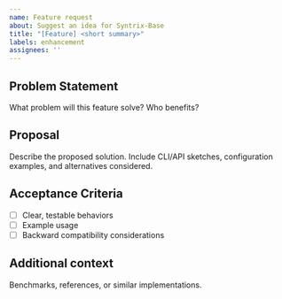 ```yaml
---
name: Feature request
about: Suggest an idea for Syntrix-Base
title: "[Feature] <short summary>"
labels: enhancement
assignees: ''
---
```


## Problem Statement

What problem will this feature solve? Who benefits?

## Proposal

Describe the proposed solution. Include CLI/API sketches, configuration examples, and alternatives considered.

## Acceptance Criteria

- [ ] Clear, testable behaviors
- [ ] Example usage
- [ ] Backward compatibility considerations

## Additional context

Benchmarks, references, or similar implementations.


